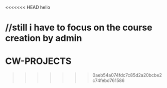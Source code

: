 <<<<<<< HEAD
hello

//still i have to focus on the course creation by admin
=======
# CW-PROJECTS
>>>>>>> 0aeb54a074fdc7c85d2a20bcbe2c74febd761586
